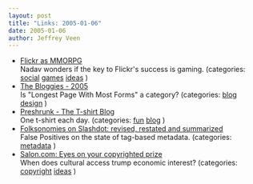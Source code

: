 ```yaml
---
layout: post
title: "Links: 2005-01-06"
date: 2005-01-06
author: Jeffrey Veen
---
```

<ul>
    <li><a href="http://www.giantant.com/antenna/archive/2004_12.php3#000952">Flickr as MMORPG</a><br /><span class="link-meta">Nadav wonders if the key to Flickr's success is gaming. (categories: <a href="http://del.icio.us/veen/social">social</a> <a href="http://del.icio.us/veen/games">games</a> <a href="http://del.icio.us/veen/ideas">ideas</a> )</span></li>
    <li><a href="http://2005.bloggies.com/">The Bloggies - 2005</a><br /><span class="link-meta">Is  "Longest Page With Most Forms" a category? (categories: <a href="http://del.icio.us/veen/blog">blog</a> <a href="http://del.icio.us/veen/design">design</a> )</span></li>
    <li><a href="http://preshrunk.info/">Preshrunk - The T-shirt Blog</a><br /><span class="link-meta">One t-shirt each day. (categories: <a href="http://del.icio.us/veen/fun">fun</a> <a href="http://del.icio.us/veen/blog">blog</a> )</span></li>
    <li><a href="http://falsepositives.blogspot.com/2005/01/folksonomies-on-slashdot-revised.html">Folksonomies on Slashdot: revised, restated and summarized</a><br /><span class="link-meta">False Positives on the state of tag-based metadata. (categories: <a href="http://del.icio.us/veen/metadata">metadata</a> )</span></li>
    <li><a href="http://www.salon.com/tech/col/leon/2005/01/05/prize/index.html">Salon.com: Eyes on your copyrighted prize</a><br /><span class="link-meta">When does cultural access trump economic interest? (categories: <a href="http://del.icio.us/veen/copyright">copyright</a> <a href="http://del.icio.us/veen/ideas">ideas</a> )</span></li>
  </ul>
